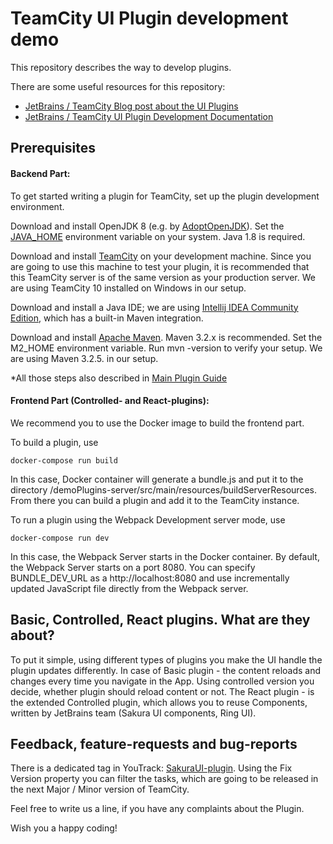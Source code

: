 # TeamCity UI Plugin development demo

This repository describes the way to develop plugins. 

There are some useful resources for this repository:
* [JetBrains / TeamCity Blog post about the UI Plugins](https://blog.jetbrains.com/teamcity/2020/09/teamcity-2020-2-updated-plugin-development)
* [JetBrains / TeamCity UI Plugin Development Documentation](https://plugins.jetbrains.com/docs/teamcity/front-end-extensions.html)

## Prerequisites

#### Backend Part:
To get started writing a plugin for TeamCity, set up the plugin development environment.

Download and install OpenJDK 8 (e.g. by [AdoptOpenJDK](https://adoptopenjdk.net/)). Set the [JAVA_HOME](https://docs.oracle.com/cd/E19182-01/820-7851/inst_cli_jdk_javahome_t/index.html) environment variable on your system. Java 1.8 is required.

Download and install [TeamCity](https://www.jetbrains.com/teamcity/download/) on your development machine. Since you are going to use this machine to test your plugin, it is recommended that this TeamCity server is of the same version as your production server. We are using TeamCity 10 installed on Windows in our setup.

Download and install a Java IDE; we are using [Intellij IDEA Community Edition](https://www.jetbrains.com/idea/download/), which has a built-in Maven integration.

Download and install [Apache Maven](http://maven.apache.org/download.cgi). Maven 3.2.x is recommended. Set the M2_HOME environment variable. Run mvn -version to verify your setup. We are using Maven 3.2.5. in our setup.

*All those steps also described in [Main Plugin Guide](https://plugins.jetbrains.com/docs/teamcity/getting-started-with-plugin-development.html)

#### Frontend Part (Controlled- and React-plugins):
We recommend you to use the Docker image to build the frontend part. 

To build a plugin, use

`docker-compose run build`

In this case, Docker container will generate a bundle.js and put it to the directory /demoPlugins-server/src/main/resources/buildServerResources. From there you can build a plugin and add it to the TeamCity instance.

To run a plugin using the Webpack Development server mode, use

`docker-compose run dev`

In this case, the Webpack Server starts in the Docker container. By default, the Webpack Server starts on a port 8080. You can specify BUNDLE_DEV_URL as a http://localhost:8080 and use incrementally updated JavaScript file directly from the Webpack server.

## Basic, Controlled, React plugins. What are they about?

To put it simple, using different types of plugins you make the UI handle the plugin updates differently. In case of Basic plugin - the content reloads and changes every time you navigate in the App. Using controlled version you decide, whether plugin should reload content or not. The React plugin - is the extended Controlled plugin, which allows you to reuse Components, written by JetBrains team (Sakura UI components, Ring UI). 

## Feedback, feature-requests and bug-reports

There is a dedicated tag in YouTrack: [SakuraUI-plugin](https://youtrack.jetbrains.com/issues/TW?q=%23SakuraUI-Plugins%20). Using the Fix Version property you can filter the tasks, which are going to be released in the next Major / Minor version of TeamCity.
 
Feel free to write us a line, if you have any complaints about the Plugin. 

Wish you a happy coding!
